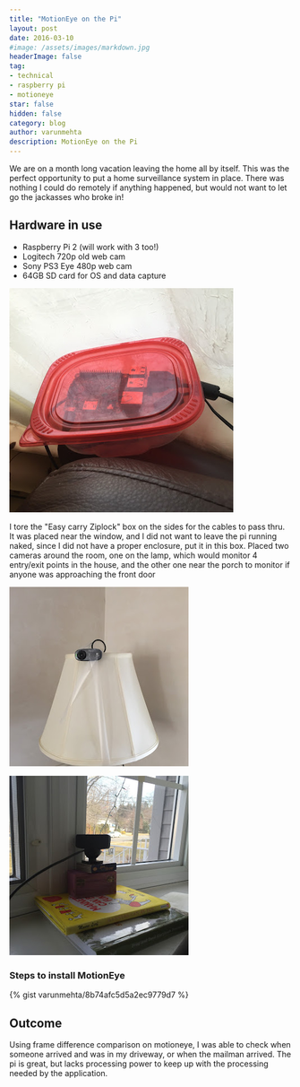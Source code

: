 ```yaml
---
title: "MotionEye on the Pi"
layout: post
date: 2016-03-10
#image: /assets/images/markdown.jpg
headerImage: false
tag:
- technical
- raspberry pi
- motioneye
star: false
hidden: false
category: blog
author: varunmehta
description: MotionEye on the Pi
---
```


We are on a month long vacation leaving the home all by itself. This was the perfect opportunity to put a home surveillance system in place. There was nothing I could do remotely if anything happened, but would not want to let go the jackasses who broke in!

## Hardware in use
* Raspberry Pi 2 (will work with 3 too!)
* Logitech 720p old web cam
* Sony PS3 Eye 480p web cam
* 64GB SD card for OS and data capture

![box](/assets/images/posts/motioneye/IMG_7418.jpg)

I tore the "Easy carry Ziplock" box on the sides for the cables to pass thru. It was placed near the window, and I did not want to leave the pi running naked, since I did not have a proper enclosure, put it in this box. Placed two cameras around the room, one on the lamp, which would monitor 4 entry/exit points in the house, and the other one near the porch to monitor if anyone was approaching the front door

![camera1](/assets/images/posts/motioneye/IMG_7417.jpg)

![camera1](/assets/images/posts/motioneye/IMG_7419.jpg)

### Steps to install MotionEye

{% gist varunmehta/8b74afc5d5a2ec9779d7 %}

## Outcome

Using frame difference comparison on motioneye, I was able to check when someone arrived and was in my driveway, or when the mailman arrived. The pi is great, but lacks processing power to keep up with the processing needed by the application.